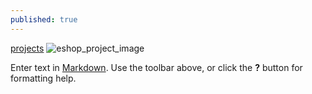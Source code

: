 ```yaml
---
published: true
---
```


[projects]({{site.baseurl}}/files/eshop_project.zip "eshop_project")
![eshop_project_image]({{site.baseurl}}/files/upload_images/eshop_project_image.png)

Enter text in [Markdown](http://daringfireball.net/projects/markdown/). Use the toolbar above, or click the **?** button for formatting help.
